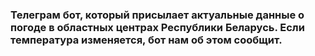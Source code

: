 ### Телеграм бот, который присылает актуальные данные о погоде в областных центрах Республики Беларусь. Если температура изменяется, бот нам об этом сообщит.

